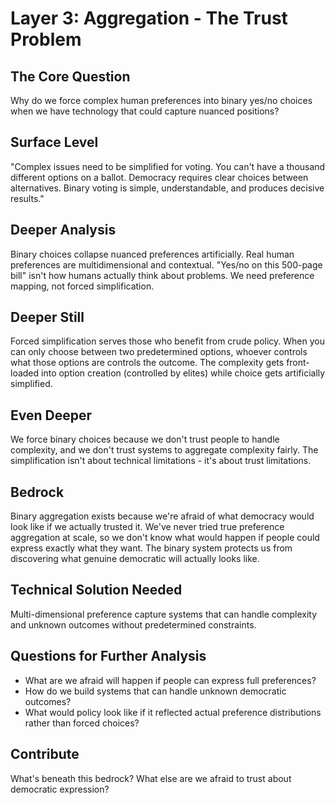 # Layer 3: Aggregation - The Trust Problem

## The Core Question
Why do we force complex human preferences into binary yes/no choices when we have technology that could capture nuanced positions?

## Surface Level
"Complex issues need to be simplified for voting. You can't have a thousand different options on a ballot. Democracy requires clear choices between alternatives. Binary voting is simple, understandable, and produces decisive results."

## Deeper Analysis
Binary choices collapse nuanced preferences artificially. Real human preferences are multidimensional and contextual. "Yes/no on this 500-page bill" isn't how humans actually think about problems. We need preference mapping, not forced simplification.

## Deeper Still
Forced simplification serves those who benefit from crude policy. When you can only choose between two predetermined options, whoever controls what those options are controls the outcome. The complexity gets front-loaded into option creation (controlled by elites) while choice gets artificially simplified.

## Even Deeper
We force binary choices because we don't trust people to handle complexity, and we don't trust systems to aggregate complexity fairly. The simplification isn't about technical limitations - it's about trust limitations.

## Bedrock
Binary aggregation exists because we're afraid of what democracy would look like if we actually trusted it. We've never tried true preference aggregation at scale, so we don't know what would happen if people could express exactly what they want. The binary system protects us from discovering what genuine democratic will actually looks like.

## Technical Solution Needed
Multi-dimensional preference capture systems that can handle complexity and unknown outcomes without predetermined constraints.

## Questions for Further Analysis
- What are we afraid will happen if people can express full preferences?
- How do we build systems that can handle unknown democratic outcomes?
- What would policy look like if it reflected actual preference distributions rather than forced choices?

## Contribute
What's beneath this bedrock? What else are we afraid to trust about democratic expression?
